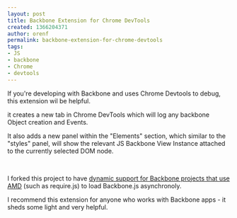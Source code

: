 ```yaml
---
layout: post
title: Backbone Extension for Chrome DevTools
created: 1366204371
author: orenf
permalink: backbone-extension-for-chrome-devtools
tags:
- JS
- backbone
- Chrome
- devtools
---
```

<p>If you&#39;re developing with Backbone and uses Chrome Devtools to debug, this extension wil be helpful.</p>
<p>it creates a new tab in Chrome DevTools which will log any backbone Object creation and Events.</p>
<p>It also adds a new panel within the &quot;Elements&quot; section, which similar to the &quot;styles&quot; panel, will show the relevant JS Backbone View Instance attached to the currently selected DOM node.</p>
<p>&nbsp;</p>
<p>I forked this project to have <a href="https://github.com/orizens/backbone-devtools" target="_blank">dynamic support for Backbone projects that use AMD</a> (such as require.js) to load Backbone.js asynchronoly.</p>
<p>I recommend this extension for anyone who works with Backbone apps - it sheds some light and very helpful.</p>
